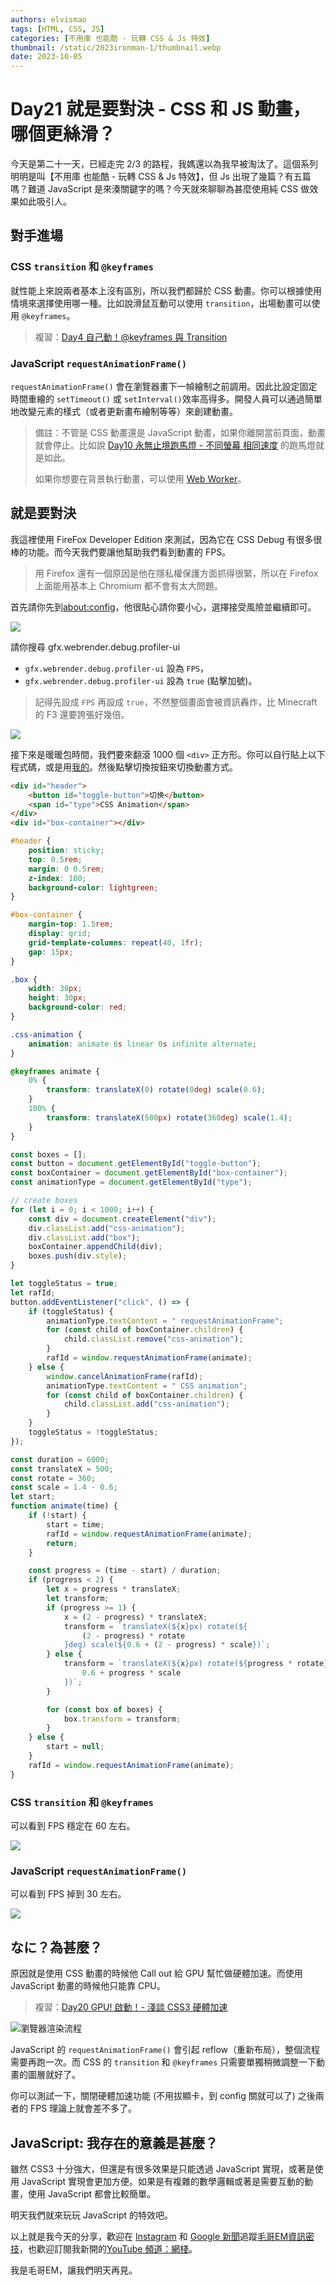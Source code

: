 ```yaml
---
authors: elvismao
tags: [HTML, CSS, JS]
categories: [不用庫 也能酷 - 玩轉 CSS & Js 特效]
thumbnail: /static/2023ironman-1/thumbnail.webp
date: 2023-10-05
---
```


# Day21 就是要對決 - CSS 和 JS 動畫，哪個更絲滑？

今天是第二十一天，已經走完 2/3 的路程，我媽還以為我早被淘汰了。這個系列明明是叫【不用庫 也能酷 - 玩轉 CSS & Js 特效】，但 Js 出現了幾篇？有五篇嗎？難道 JavaScript 是來湊關鍵字的嗎？今天就來聊聊為甚麼使用純 CSS 做效果如此吸引人。

## 對手進場

### CSS `transition` 和 `@keyframes`

就性能上來說兩者基本上沒有區別，所以我們都歸於 CSS 動畫。你可以根據使用情境來選擇使用哪一種。比如說滑鼠互動可以使用 `transition`，出場動畫可以使用 `@keyframes`。

> 複習：[Day4 自己動！@keyframes 與 Transition](https://ithelp.ithome.com.tw/articles/10321376)

### JavaScript `requestAnimationFrame()`

`requestAnimationFrame()` 會在瀏覽器畫下一幀繪制之前調用。因此比設定固定時間重繪的 `setTimeout()` 或 `setInterval()`效率高得多。開發人員可以通過簡單地改變元素的樣式（或者更新畫布繪制等等）來創建動畫。

> 備註：不管是 CSS 動畫還是 JavaScript 動畫，如果你離開當前頁面，動畫就會停止。比如說 [Day10 永無止境跑馬燈 - 不同螢幕 相同速度](https://ithelp.ithome.com.tw/articles/10326819) 的跑馬燈就是如此。
>
> 如果你想要在背景執行動畫，可以使用 [Web Worker](https://developer.mozilla.org/zh-TW/docs/Web/API/Web_Workers_API/Using_web_workers)。

## 就是要對決

我這裡使用 FireFox Developer Edition 來測試，因為它在 CSS Debug 有很多很棒的功能。而今天我們要讓他幫助我們看到動畫的 FPS。

> 用 Firefox 還有一個原因是他在隱私權保護方面抓得很緊，所以在 Firefox 上面能用基本上 Chromium 都不會有太大問題。

首先請你先到<about:config>，他很貼心請你要小心，選擇接受風險並繼續即可。

![](warn.webp)

請你搜尋 gfx.webrender.debug.profiler-ui

- `gfx.webrender.debug.profiler-ui` 設為 `FPS`，
- `gfx.webrender.debug.profiler-ui` 設為 `true` (點擊加號)。

> 記得先設成 `FPS` 再設成 `true`，不然整個畫面會被資訊轟炸，比 Minecraft 的 F3 還要誇張好幾倍。

![](config.webp)

接下來是暖暖包時間，我們要來翻滾 1000 個 `<div>` 正方形。你可以自行貼上以下程式碼，或是用[我的](https://emtech.cc/post/2023ironman-21/test.html)。然後點擊切換按鈕來切換動畫方式。

```html
<div id="header">
    <button id="toggle-button">切换</button>
    <span id="type">CSS Animation</span>
</div>
<div id="box-container"></div>
```

```css
#header {
    position: sticky;
    top: 0.5rem;
    margin: 0 0.5rem;
    z-index: 100;
    background-color: lightgreen;
}

#box-container {
    margin-top: 1.5rem;
    display: grid;
    grid-template-columns: repeat(40, 1fr);
    gap: 15px;
}

.box {
    width: 30px;
    height: 30px;
    background-color: red;
}

.css-animation {
    animation: animate 6s linear 0s infinite alternate;
}

@keyframes animate {
    0% {
        transform: translateX(0) rotate(0deg) scale(0.6);
    }
    100% {
        transform: translateX(500px) rotate(360deg) scale(1.4);
    }
}
```

```js
const boxes = [];
const button = document.getElementById("toggle-button");
const boxContainer = document.getElementById("box-container");
const animationType = document.getElementById("type");

// create boxes
for (let i = 0; i < 1000; i++) {
    const div = document.createElement("div");
    div.classList.add("css-animation");
    div.classList.add("box");
    boxContainer.appendChild(div);
    boxes.push(div.style);
}

let toggleStatus = true;
let rafId;
button.addEventListener("click", () => {
    if (toggleStatus) {
        animationType.textContent = " requestAnimationFrame";
        for (const child of boxContainer.children) {
            child.classList.remove("css-animation");
        }
        rafId = window.requestAnimationFrame(animate);
    } else {
        window.cancelAnimationFrame(rafId);
        animationType.textContent = " CSS animation";
        for (const child of boxContainer.children) {
            child.classList.add("css-animation");
        }
    }
    toggleStatus = !toggleStatus;
});

const duration = 6000;
const translateX = 500;
const rotate = 360;
const scale = 1.4 - 0.6;
let start;
function animate(time) {
    if (!start) {
        start = time;
        rafId = window.requestAnimationFrame(animate);
        return;
    }

    const progress = (time - start) / duration;
    if (progress < 2) {
        let x = progress * translateX;
        let transform;
        if (progress >= 1) {
            x = (2 - progress) * translateX;
            transform = `translateX(${x}px) rotate(${
                (2 - progress) * rotate
            }deg) scale(${0.6 + (2 - progress) * scale})`;
        } else {
            transform = `translateX(${x}px) rotate(${progress * rotate}deg) scale(${
                0.6 + progress * scale
            })`;
        }

        for (const box of boxes) {
            box.transform = transform;
        }
    } else {
        start = null;
    }
    rafId = window.requestAnimationFrame(animate);
}
```

### CSS `transition` 和 `@keyframes`

可以看到 FPS 穩定在 60 左右。

![](css.webp)

### JavaScript `requestAnimationFrame()`

可以看到 FPS 掉到 30 左右。

![](js.webp)

## なに？為甚麼？

原因就是使用 CSS 動畫的時候他 Call out 給 GPU 幫忙做硬體加速。而使用 JavaScript 動畫的時候他只能靠 CPU。

> 複習：[Day20 GPU! 啟動！- 淺談 CSS3 硬體加速](https://ithelp.ithome.com.tw/articles/10333947)

![瀏覽器渲染流程](css3_gpu_speedup.svg)

JavaScript 的 `requestAnimationFrame()` 會引起 reflow（重新布局），整個流程需要再跑一次。而 CSS 的 `transition` 和 `@keyframes` 只需要單獨稍微調整一下動畫的圖層就好了。

你可以測試一下，關閉硬體加速功能 (不用拔顯卡，到 config 關就可以了) 之後兩者的 FPS 理論上就會差不多了。

## JavaScript: 我存在的意義是甚麼？

雖然 CSS3 十分強大，但還是有很多效果是只能透過 JavaScript 實現，或著是使用 JavaScript 實現會更加方便。如果是有複雜的數學邏輯或著是需要互動的動畫，使用 JavaScript 都會比較簡單。

明天我們就來玩玩 JavaScript 的特效吧。

以上就是我今天的分享，歡迎在 [Instagram](https://www.instagram.com/emtech.cc) 和 [Google 新聞](https://news.google.com/publications/CAAqBwgKMKXLvgswsubVAw?ceid=TW:zh-Hant&oc=3)追蹤[毛哥EM資訊密技](https://emtech.cc/)，也歡迎訂閱我新開的[YouTube 頻道：網棧](https://www.youtube.com/@webpallet)。

我是毛哥EM，讓我們明天再見。
